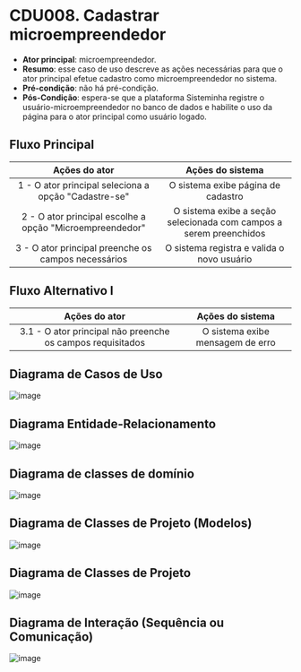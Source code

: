 
# CDU008. Cadastrar microempreendedor

- **Ator principal**: microempreendedor.
- **Resumo**: esse caso de uso descreve as ações necessárias para que o ator principal efetue cadastro como microempreendedor no sistema.
- **Pré-condição**: não há pré-condição.
- **Pós-Condição**: espera-se que a plataforma Sisteminha registre o usuário-microempreendedor no banco de dados e habilite o uso da página para o ator principal como usuário logado.

## Fluxo Principal
| Ações do ator | Ações do sistema |
| :-----------------: | :-----------------: |
| 1 - O ator principal seleciona a opção "Cadastre-se"| O sistema exibe página de cadastro |
| 2 - O ator principal escolhe a opção "Microempreendedor" | O sistema exibe a seção selecionada com campos a serem preenchidos |
| 3 - O ator principal preenche os campos necessários | O sistema registra e valida o novo usuário |

## Fluxo Alternativo I
| Ações do ator | Ações do sistema |
| :-----------------: | :-----------------: |
| 3.1 - O ator principal não preenche os campos requisitados | O sistema exibe mensagem de erro |

## Diagrama de Casos de Uso

![image](https://github.com/user-attachments/assets/1878ee43-3c85-40dc-9795-ab1b08e339ce)

## Diagrama Entidade-Relacionamento

![image](https://github.com/user-attachments/assets/f1057acf-21bf-47c6-95a9-6733a4a5d4ba)

## Diagrama de classes de domínio
![image](https://github.com/user-attachments/assets/514a91f1-0692-4ced-8973-d1b0d1e9c98e)

## Diagrama de Classes de Projeto (Modelos)
![image](https://github.com/user-attachments/assets/a3d403c5-01e3-4b85-a439-4c8632ce7888)

## Diagrama de Classes de Projeto

![image](https://github.com/user-attachments/assets/71c9c036-2e41-48d8-8409-cd90052efdcf)

## Diagrama de Interação (Sequência ou Comunicação)

![image](https://github.com/user-attachments/assets/f4e07137-d282-4085-9a21-6394cd40512d)

